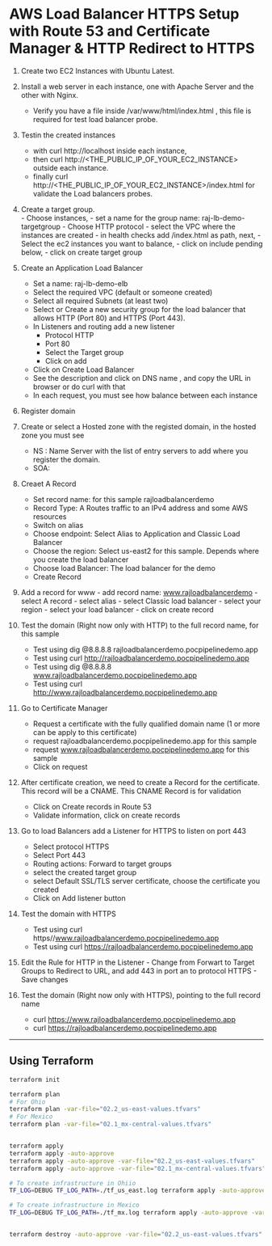 
# AWS Load Balancer HTTPS Setup with Route 53 and Certificate Manager & HTTP Redirect to HTTPS

1. Create two EC2 Instances with Ubuntu Latest.

2. Install a web server in each instance, one with Apache Server and the other with Nginx.
    - Verify you have a file inside /var/www/html/index.html ,  this file is required for test load balancer probe.

3. Testin the created instances 
    - with curl http://localhost inside each instance,  
    - then curl http://<THE_PUBLIC_IP_OF_YOUR_EC2_INSTANCE> outside each instance.
    - finally curl http://<THE_PUBLIC_IP_OF_YOUR_EC2_INSTANCE>/index.html for validate the Load balancers probes.

4. Create a target group.         
        - Choose instances, 
        - set a name for the group name: raj-lb-demo-targetgroup 
        - Choose HTTP protocol
        - select the VPC where the instances are created
        - in health checks add /index.html as path, next, 
        - Select the ec2 instances you want to balance, 
        - click on include pending below, 
        - click on create target group

5. Create an Application Load Balancer
    - Set a name: raj-lb-demo-elb
    - Select the required VPC (default or someone created)
    - Select all required Subnets (at least two)
    - Select or Create a new security group for the load balancer that allows HTTP (Port 80) and HTTPS (Port 443).    
    - In Listeners and routing add a new listener
        - Protocol HTTP
        - Port 80
        - Select the Target group
        - Click on add
    - Click on Create Load Balancer
    - See the description and click on DNS name , and copy the URL in browser or do curl with that 
    - In each request, you must see how balance between each instance

6. Register domain

7. Create or select a Hosted zone with the registed domain, in the hosted zone you must see
    - NS : Name Server with the list of entry servers to add where you register the domain.
    - SOA: 

8. Creaet A Record
    - Set record name: for this sample rajloadbalancerdemo 
    - Record Type: A Routes traffic to an IPv4 address and some AWS resources
    - Switch on alias
    - Choose endpoint: Select Alias to Application and Classic Load Balancer
    - Choose the region: Select us-east2 for this sample. Depends where you create the load balancer  
    - Choose load Balancer: The load balancer for the demo
    - Create Record

9. Add a record for www
        - add record name: www.rajloadbalancerdemo
        - select A record
        - select alias
        - select Classic load balancer
        - select your region
        - select your load balancer
        - click on create record 
    

10. Test the domain (Right now only with HTTP) to the full record name, for this sample
    - Test using dig @8.8.8.8 rajloadbalancerdemo.pocpipelinedemo.app
    - Test using curl http://rajloadbalancerdemo.pocpipelinedemo.app
    - Test using dig @8.8.8.8 www.rajloadbalancerdemo.pocpipelinedemo.app
    - Test using curl http://www.rajloadbalancerdemo.pocpipelinedemo.app

11. Go to Certificate Manager
    - Request a certificate with the fully qualified domain name (1 or more can be apply to this certificate)
    - request  rajloadbalancerdemo.pocpipelinedemo.app for this sample
    - request www.rajloadbalancerdemo.pocpipelinedemo.app for this sample
    - Click on request

12. After certificate creation, we need to create a Record for the certificate. This record will be a CNAME. This CNAME Record is for validation
    - Click on Create records in Route 53
    - Validate information, click on create records

13. Go to load Balancers add a Listener for HTTPS to listen on port 443
    - Select protocol HTTPS 
    - Select Port 443
    - Routing actions: Forward to target groups
    - select the created target group
    - select Default SSL/TLS server certificate, choose the certificate you created
    - Click on Add listener button

14. Test the domain with HTTPS
    - Test using curl https//www.rajloadbalancerdemo.pocpipelinedemo.app
    - Test using curl https://rajloadbalancerdemo.pocpipelinedemo.app

15. Edit the Rule for HTTP in the Listener
        - Change from Forwart to Target Groups to Redirect to URL, and add 443 in port an to protocol HTTPS
        - Save changes


16. Test the domain (Right now only with HTTPS), pointing to the full record name
    - curl https://www.rajloadbalancerdemo.pocpipelinedemo.app
    - curl https://rajloadbalancerdemo.pocpipelinedemo.app

--- 


## Using Terraform
```bash
terraform init

terraform plan
# For Ohio
terraform plan -var-file="02.2_us-east-values.tfvars"
# For Mexico
terraform plan -var-file="02.1_mx-central-values.tfvars"


terraform apply
terraform apply -auto-approve
terraform apply -auto-approve -var-file="02.2_us-east-values.tfvars"
terraform apply -auto-approve -var-file="02.1_mx-central-values.tfvars"

# To create infrastructure in Ohiio
TF_LOG=DEBUG TF_LOG_PATH=./tf_us_east.log terraform apply -auto-approve -var-file="02.2_us-east-values.tfvars"

# To create infrastructure in Mexico
TF_LOG=DEBUG TF_LOG_PATH=./tf_mx.log terraform apply -auto-approve -var-file="02.1_mx-central-values.tfvars"


terraform destroy -auto-approve -var-file="02.2_us-east-values.tfvars"
```